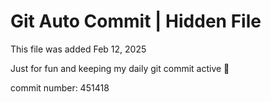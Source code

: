# Git Auto Commit | Hidden File

This file was added Feb 12, 2025

Just for fun and keeping my daily git commit active 🤪

commit number: 451418
